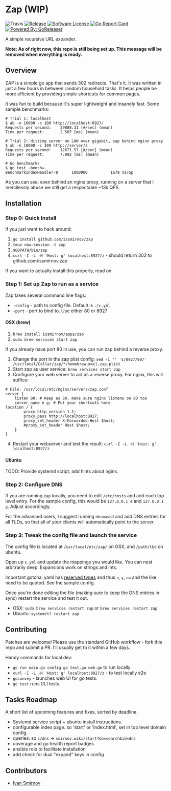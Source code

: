 # Zap (WIP)

![Travis](https://travis-ci.org/issmirnov/zap.svg?branch=master)
[![Release](https://img.shields.io/github/release/issmirnov/zap.svg?style=flat-square)](https://github.com/goreleaser/goreleaser/releases/latest)
[![Software License](https://img.shields.io/badge/license-MIT-brightgreen.svg?style=flat-square)](LICENSE.md)
[![Go Report Card](https://goreportcard.com/badge/github.com/issmirnov/zap?style=flat-square)](https://goreportcard.com/report/github.com/issmirnov/zap)
[![Powered By: GoReleaser](https://img.shields.io/badge/powered%20by-goreleaser-green.svg?style=flat-square)](https://github.com/goreleaser)

A simple recursive URL expander.

**Note: As of right now, this repo is still being set up. This message will be removed when everything is ready.**

## Overview

ZAP is a simple go app that sends 302 redirects. That's it. It was written in just a few hours in between random household tasks. It helps people be more efficient by providing simple shortcuts for common pages.

It was fun to build because it's super lightweight and insanely fast. Some sample benchmarks:

```
# Trial 1: localhost
$ ab -n 10000 -c 100 http://localhost:8927/
Requests per second:    39888.31 [#/sec] (mean)
Time per request:       2.507 [ms] (mean)

# Trial 2: Hitting server on LAN over gigabit, zap behind nginx proxy
$ ab -n 10000 -c 100 http://server/z
Requests per second:    12671.57 [#/sec] (mean)
Time per request:       7.892 [ms] (mean)

# Go benchmarks
$ go test -bench=.
BenchmarkIndexHandler-8   	 1000000	      1679 ns/op
```

As you can see, even behind an nginx proxy, running on a server that I
mercilessly abuse we still get a respectable ~13k QPS.



## Installation

### Step 0: Quick Install

If you just want to hack around:

1. `go install github.com/issmirnov/zap`
2. `tmux new-session -t zap`
3. `$GOPATH/bin/zap`
4. `curl -I -L -H 'Host: g' localhost:8927/z` - should return 302 to github.com/issmirnov.zap

If you want to actually install this properly, read on.


### Step 1: Set up Zap to run as a service

Zap takes several command line flags:

- `-config` - path to config file. Default is `./c.yml`
- `-port` - port to bind to. Use either 80 or 8927

#### OSX (brew)

1. `brew install issmirnov/apps/zap`
2. `sudo brew services start zap`

If you already have port 80 in use, you can run zap behind a reverse proxy.

1. Change the port in the zap plist config: `sed -i '' 's/8927/80/'  /usr/local/Cellar/zap/*/homebrew.mxcl.zap.plist`
2. Start zap as user service: `brew services start zap`
3. Configure your web server to act as a reverse proxy. For nginx, this will suffice:

```
# File: /usr/local/etc/nginx/servers/zap.conf
server {
    listen 80; # Keep as 80, make sure nginx listens on 80 too
    server_name e g; # Put your shortcuts here
location / {
        proxy_http_version 1.1;
        proxy_pass http://localhost:8927;
        proxy_set_header X-Forwarded-Host $host;
        #proxy_set_header Host $host;
    }
}
```

4. Restart your webserver and test the result: `curl -I -L -H 'Host: g' localhost:8927/z`

#### Ubuntu

TODO: Provide systemd script, add hints about nginx.


### Step 2: Configure DNS

If you are running `zap` locally, you need to edit `/etc/hosts` and add each top level entry. For the sample config, this would be `127.0.0.1 e` and `127.0.0.1 g`. Adjust accordingly.

For the advanced users, I suggest running `dnsmasqd` and add DNS entries for all TLDs, so that all of your clients will automatically point to the server.

### Step 3: Tweak the config file and launch the service

The config file is located at `/usr/local/etc/zap/` on OSX, and `/path/tbd` on ubuntu.

Open up `c.yml` and update the mappings you would like. You can nest arbitrarily deep. Expansions work on strings and ints.

Important gotcha: yaml has [reserved types](http://yaml.org/type/bool.html) and thus `n`, `y`, `no` and the like need to be quoted. See the sample config.

Once you're done editing the file (making sure to keep the DNS entries in sync) restart the service and test it out.

- OSX: `sudo brew services restart zap` or `brew services restart zap`
- Ubuntu: `systemctl restart zap`

## Contributing

Patches are welcome! Please use the standard GitHub workflow - fork this repo and submit a PR. I'll usually get to it within a few days.

Handy commands for local dev:

- `go run main.go config.go text.go web.go` to run locally
- `curl -I -L -H 'Host: g' localhost:8927/z` - to test locally e2e
- `goconvey` - launches web UI for go tests.
- `go test` runs CLI tests.


## Tasks Roadmap

A short list of upcoming features and fixes, sorted by deadline.

- Systemd service script + ubuntu install instructions.
- configurable index page. so 'start' or 'index.html', set in top level domain config.
- queries: so `s/dns` -> `smirnov.wiki/start?do=search&id=dns`
- coverage and go health report badges
- ansible role to facilitate installation
- add check for dual "expand" keys in config


## Contributors

- [Ivan Smirnov](http://ivansmirnov.name)

